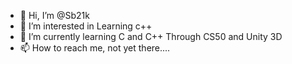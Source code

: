 - 👋 Hi, I’m @Sb21k
- 👀 I’m interested in Learning c++
- 🌱 I’m currently learning C and C++ Through CS50 and Unity 3D
- 📫 How to reach me, not yet there....

<!---
Sb21k/Sb21k is a ✨ special ✨ repository because its `README.md` (this file) appears on your GitHub profile.
You can click the Preview link to take a look at your changes.
--->
